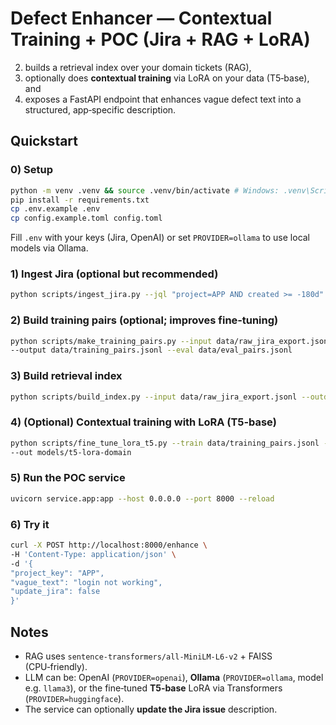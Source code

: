 # Defect Enhancer — Contextual Training + POC (Jira + RAG + LoRA)
2) builds a retrieval index over your domain tickets (RAG),
3) optionally does **contextual training** via LoRA on your data (T5‑base), and
4) exposes a FastAPI endpoint that enhances vague defect text into a structured, app‑specific description.


## Quickstart


### 0) Setup
```bash
python -m venv .venv && source .venv/bin/activate # Windows: .venv\Scripts\activate
pip install -r requirements.txt
cp .env.example .env
cp config.example.toml config.toml
```
Fill `.env` with your keys (Jira, OpenAI) or set `PROVIDER=ollama` to use local models via Ollama.


### 1) Ingest Jira (optional but recommended)
```bash
python scripts/ingest_jira.py --jql "project=APP AND created >= -180d" --limit 1000
```


### 2) Build training pairs (optional; improves fine‑tuning)
```bash
python scripts/make_training_pairs.py --input data/raw_jira_export.jsonl \
--output data/training_pairs.jsonl --eval data/eval_pairs.jsonl
```


### 3) Build retrieval index
```bash
python scripts/build_index.py --input data/raw_jira_export.jsonl --outdir index/
```


### 4) (Optional) Contextual training with LoRA (T5‑base)
```bash
python scripts/fine_tune_lora_t5.py --train data/training_pairs.jsonl --eval data/eval_pairs.jsonl \
--out models/t5-lora-domain
```


### 5) Run the POC service
```bash
uvicorn service.app:app --host 0.0.0.0 --port 8000 --reload
```


### 6) Try it
```bash
curl -X POST http://localhost:8000/enhance \
-H 'Content-Type: application/json' \
-d '{
"project_key": "APP",
"vague_text": "login not working",
"update_jira": false
}'
```


## Notes
- RAG uses `sentence-transformers/all-MiniLM-L6-v2` + FAISS (CPU‑friendly).
- LLM can be: OpenAI (`PROVIDER=openai`), **Ollama** (`PROVIDER=ollama`, model e.g. `llama3`), or the fine‑tuned **T5‑base** LoRA via Transformers (`PROVIDER=huggingface`).
- The service can optionally **update the Jira issue** description.